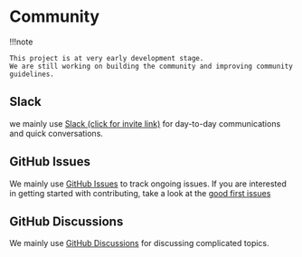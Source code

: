 # Community

!!!note

    This project is at very early development stage.
    We are still working on building the community and improving community guidelines.

## Slack

we mainly use [Slack (click for invite link)](https://inviter.co/trinitylake) 
for day-to-day communications and quick conversations. 

## GitHub Issues

We mainly use [GitHub Issues](https://github.com/trinitylake-io/trinitylake/issues) to track ongoing issues.
If you are interested in getting started with contributing, take a look at the 
[good first issues](https://github.com/trinitylake-io/trinitylake/labels/good%20first%20issue)

## GitHub Discussions

We mainly use 
[GitHub Discussions](https://github.com/trinitylake-io/trinitylake/discussions) 
for discussing complicated topics.
